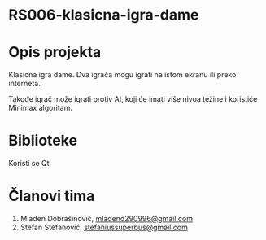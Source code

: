 # RS006-klasicna-igra-dame

# Opis projekta
Klasicna igra dame. Dva igrača mogu igrati na istom ekranu ili preko interneta.

Takođe igrač može igrati protiv AI, koji će imati više nivoa težine i koristiće Minimax algoritam.

# Biblioteke
Koristi se Qt.

# Članovi tima
1. Mladen Dobrašinović, mladend290996@gmail.com
2. Stefan Stefanović, stefaniussuperbus@gmail.com

